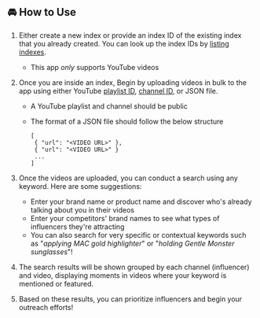 ## 🚘 How to Use

1. Either create a new index or provide an index ID of the existing index that you already created. You can look up the index IDs by [listing indexes](https://docs.twelvelabs.io/v1.2/reference/list-indexes).

   - This app _only_ supports YouTube videos

2. Once you are inside an index, Begin by uploading videos in bulk to the app using either YouTube [playlist ID](https://www.sociablekit.com/find-youtube-playlist-id/#:~:text=Go%20to%20your%20target%20YouTube,playlist%20ID%20is%20PLFs4vir_WsTwEd%2DnJgVJCZPNL3HALHHpF), [channel ID](https://mixedanalytics.com/blog/find-a-youtube-channel-id/), or JSON file.

   - A YouTube playlist and channel should be public
   - The format of a JSON file should follow the below structure

     ```
     [
      { "url": "<VIDEO URL>" },
      { "url": "<VIDEO URL>" }
      ...
     ]
     ```

3. Once the videos are uploaded, you can conduct a search using any keyword. Here are some suggestions:

   - Enter your brand name or product name and discover who's already talking about you in their videos
   - Enter your competitors' brand names to see what types of influencers they're attracting
   - You can also search for very specific or contextual keywords such as "_applying MAC gold highlighter_" or "_holding Gentle Monster sunglasses_"!

4. The search results will be shown grouped by each channel (influencer) and video, displaying moments in videos where your keyword is mentioned or featured.

5. Based on these results, you can prioritize influencers and begin your outreach efforts!
